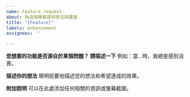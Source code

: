 ```yaml
---
name: Feature request
about: 為這個專案提供想法與建議
title: "[Feature]"
labels: enhancement
assignees: ''

---
```


**您想要的功能是否源自於某個問題？ 請描述一下**
例如：當...時，我總是感到沮喪。

**描述你的想法**
簡明扼要地描述您的想法和希望達成的效果。

**附加說明**
可以在此處添加任何相關的資訊或螢幕截圖。
